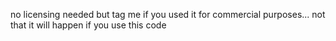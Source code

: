 no licensing needed
but tag me if you used it for commercial purposes... not that it will happen if you use this code
